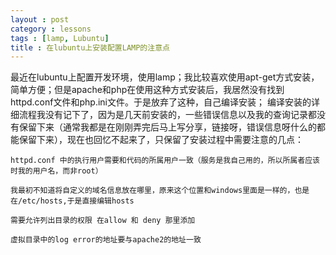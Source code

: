 ```yaml
---
layout : post
category : lessons
tags : [lamp, Lubuntu]
title : 在lubuntu上安装配置LAMP的注意点
---
```



最近在lubuntu上配置开发环境，使用lamp；我比较喜欢使用apt-get方式安装，简单方便；但是apache和php在使用这种方式安装后，我居然没有找到httpd.conf文件和php.ini文件。于是放弃了这种，自己编译安装；
编译安装的详细流程我没有记下了，因为是几天前安装的，一些错误信息以及我的查询记录都没有保留下来（通常我都是在刚刚弄完后马上写分享，链接呀，错误信息呀什么的都能保留下来），现在也回忆不起来了，只保留了安装过程中需要注意的几点：

    httpd.conf 中的执行用户需要和代码的所属用户一致（服务是我自己用的，所以所属者应该时我的用户名，而非root）

    我最初不知道将自定义的域名信息放在哪里，原来这个位置和windows里面是一样的，也是在/etc/hosts,于是直接编辑hosts

    需要允许列出目录的权限 在allow 和 deny 那里添加

    虚拟目录中的log error的地址要与apache2的地址一致
